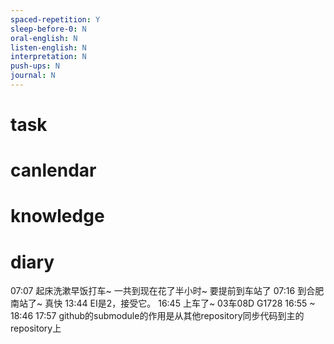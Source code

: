 ```yaml
---
spaced-repetition: Y
sleep-before-0: N
oral-english: N
listen-english: N
interpretation: N
push-ups: N
journal: N
---
```


# task

# canlendar

# knowledge

# diary

07:07 起床洗漱早饭打车~ 一共到现在花了半小时~ 要提前到车站了
07:16 到合肥南站了~ 真快
13:44 EI是2，接受它。
16:45 上车了~ 03车08D G1728 16:55 ~ 18:46
17:57 github的submodule的作用是从其他repository同步代码到主的repository上

